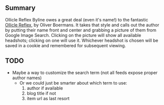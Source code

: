 ## Summary

Ollicle Reflex Byline owes a great deal (even it's name!) to the fantastic [Ollicle Reflex](http://www.ollicle.com/projects/netnewswire/reflex/), by Oliver Boermans. It takes that style and calls out the author by putting their name front and center and grabbing a picture of them from Google Image Search. Clicking on the picture will show all available headshots; clicking on one will use it. Whichever headshot is chosen will be saved in a cookie and remembered for subsequent viewing.

## TODO
- Maybe a way to customize the search term (not all feeds expose proper author names)
	- Or we could just be smarter about which term to use:
		1. author if available
		2. blog title if not
		3. item url as last resort